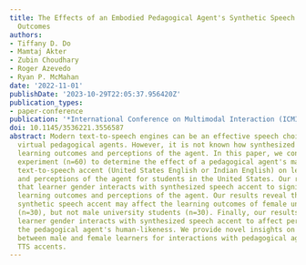 ```yaml
---
title: The Effects of an Embodied Pedagogical Agent's Synthetic Speech Accent on Learning
  Outcomes
authors:
- Tiffany D. Do
- Mamtaj Akter
- Zubin Choudhary
- Roger Azevedo
- Ryan P. McMahan
date: '2022-11-01'
publishDate: '2023-10-29T22:05:37.956420Z'
publication_types:
- paper-conference
publication: '*International Conference on Multimodal Interaction (ICMI)*'
doi: 10.1145/3536221.3556587
abstract: Modern text-to-speech engines can be an effective speech choice for embodied
  virtual pedagogical agents. However, it is not known how synthesized accents influence
  learning outcomes and perceptions of the agent. In this paper, we conducted a between-subjects
  experiment (n=60) to determine the effect of a pedagogical agent's machine synthesized
  text-to-speech accent (United States English or Indian English) on learning outcomes
  and perceptions of the agent for students in the United States. Our results indicate
  that learner gender interacts with synthesized speech accent to significantly affect
  learning outcomes and perceptions of the agent. Our results reveal that a foreign
  synthetic speech accent may affect the learning outcomes of female university students
  (n=30), but not male university students (n=30). Finally, our results indicate that
  learner gender interacts with synthesized speech accent to affect perceptions of
  the pedagogical agent's human-likeness. We provide novel insights on the differences
  between male and female learners for interactions with pedagogical agents with synthetic
  TTS accents.
---
```

